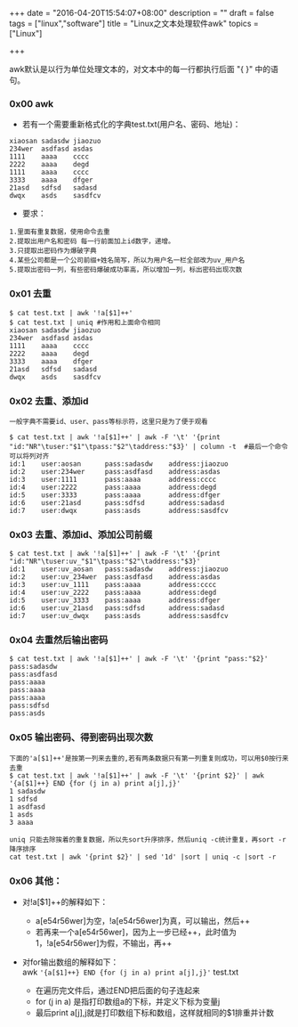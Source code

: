 +++
date = "2016-04-20T15:54:07+08:00"
description = ""
draft = false
tags = ["linux","software"]
title = "Linux之文本处理软件awk"
topics = ["Linux"]

+++

awk默认是以行为单位处理文本的，对文本中的每一行都执行后面 "{ }" 中的语句。

### 0x00 awk


* 若有一个需要重新格式化的字典test.txt(用户名、密码、地址)：
```
xiaosan sadasdw jiaozuo
234wer  asdfasd asdas
1111    aaaa    cccc
2222    aaaa    degd
1111    aaaa    cccc
3333    aaaa    dfger
21asd   sdfsd   sadasd
dwqx    asds    sasdfcv
```

* 要求：
```
1.里面有重复数据，使用命令去重
2.提取出用户名和密码 每一行前面加上id数字，递增。
3.只提取出密码作为爆破字典
4.某些公司都是一个公司前缀+姓名简写，所以为用户名一栏全部改为uv_用户名
5.提取出密码一列，有些密码爆破成功率高，所以增加一列，标出密码出现次数
```

### 0x01 去重
```
$ cat test.txt | awk '!a[$1]++'
$ cat test.txt | uniq #作用和上面命令相同
xiaosan sadasdw jiaozuo
234wer  asdfasd asdas
1111    aaaa    cccc
2222    aaaa    degd
3333    aaaa    dfger
21asd   sdfsd   sadasd
dwqx    asds    sasdfcv
```


### 0x02 去重、添加id
```
一般字典不需要id、user、pass等标示符，这里只是为了便于观看

$ cat test.txt | awk '!a[$1]++' | awk -F '\t' '{print "id:"NR"\tuser:"$1"\tpass:"$2"\taddress:"$3}' | column -t  #最后一个命令可以将列对齐
id:1    user:aosan      pass:sadasdw    address:jiaozuo
id:2    user:234wer     pass:asdfasd    address:asdas
id:3    user:1111       pass:aaaa       address:cccc
id:4    user:2222       pass:aaaa       address:degd
id:5    user:3333       pass:aaaa       address:dfger
id:6    user:21asd      pass:sdfsd      address:sadasd
id:7    user:dwqx       pass:asds       address:sasdfcv
```

### 0x03 去重、添加id、添加公司前缀
```
$ cat test.txt | awk '!a[$1]++' | awk -F '\t' '{print "id:"NR"\tuser:uv_"$1"\tpass:"$2"\taddress:"$3}'
id:1    user:uv_aosan   pass:sadasdw    address:jiaozuo
id:2    user:uv_234wer  pass:asdfasd    address:asdas
id:3    user:uv_1111    pass:aaaa       address:cccc
id:4    user:uv_2222    pass:aaaa       address:degd
id:5    user:uv_3333    pass:aaaa       address:dfger
id:6    user:uv_21asd   pass:sdfsd      address:sadasd
id:7    user:uv_dwqx    pass:asds       address:sasdfcv
```

### 0x04 去重然后输出密码
```
$ cat test.txt | awk '!a[$1]++' | awk -F '\t' '{print "pass:"$2}'
pass:sadasdw
pass:asdfasd
pass:aaaa
pass:aaaa
pass:aaaa
pass:sdfsd
pass:asds
```

### 0x05 输出密码、得到密码出现次数
```
下面的'a[$1]++'是按第一列来去重的,若有两条数据只有第一列重复则成功，可以用$0按行来去重
$ cat test.txt | awk '!a[$1]++' | awk -F '\t' '{print $2}' | awk '{a[$1]++} END {for (j in a) print a[j],j}'
1 sadasdw
1 sdfsd
1 asdfasd
1 asds
3 aaaa

uniq 只能去除挨着的重复数据，所以先sort升序排序，然后uniq -c统计重复，再sort -r降序排序
cat test.txt | awk '{print $2}' | sed '1d' |sort | uniq -c |sort -r
```
    
### 0x06 其他：

* 对!a[$1]++的解释如下：
    * a[e54r56wer]为空，!a[e54r56wer]为真，可以输出，然后++
    * 若再来一个a[e54r56wer]，因为上一步已经++，此时值为1，!a[e54r56wer]为假，不输出，再++

* 对for输出数组的解释如下：  
    awk ```'{a[$1]++} END {for (j in a) print a[j],j}'``` test.txt
    * 在遍历完文件后，通过END把后面的句子连起来
    * for (j in a) 是指打印数组a的下标，并定义下标为变量j
    * 最后print a[j],j就是打印数组下标和数组，这样就相同的$1排重并计数